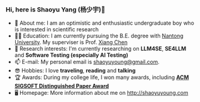 ### Hi, here is Shaoyu Yang (杨少宇)👋

- 👦 About me: I am an optimistic and enthusiastic undergraduate boy who is interested in scientific research
- 🧑‍🎓 Education: I am currently pursuing the B.E. degree with [Nantong University](https://www.ntu.edu.cn/). My superviser is Prof. [Xiang Chen](https://smartse.github.io/)
- 🔭 Research interests: I'm currently researching on **LLM4SE**, **SE4LLM** and **Software Testing (especially AI Testing)**
- 📫 E-mail: My personal email is shaoyuyoung@gmail.com.
- 😎 Hobbies: I love **traveling**, **reading** and **talking**
- 🏆 Awards: During my college life, I won many awards, including **[ACM SIGSOFT Distinguished Paper Award](http://shaoyuyoung.com/wp-content/uploads/2023/07/ICPC-2023-Distinguished-Paper-Award-QTC4SO.jpg)**
- 🖥️ Homepage: More information about me on <a href="http://shaoyuyoung.com" target="_blank">http://shaoyuyoung.com</a>


